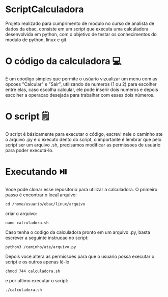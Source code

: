 # ScriptCalculadora
Projeto realizado para cumprimento de modulo no curso de analista de dados da ebac, consiste em um script que executa uma calculadora desenvolvida em python, com o objetivo de testar os conhecimentos do modulo de python, linux e git.

# O código da calculadora 💻
É um cóodigo simples que permite o usúario vizualizar um menu com as opcoes "Calcular" e "Sair", utilizando de numeros (1 ou 2) para escolher entre elas, caso escolha calcular, ele pode inserir dois numeros e depois escolher a operacao desejada para trabalhar com esses dois números.

# O script 🗒️
O script é básicamente para executar o código, escrevi nele o caminho ate o arquivo .py e o executo dento do script, o importante é lembrar que pelo script ser um arquivo .sh, precisamos modificar as permissoes de usuário para poder executá-lo.

# Executando ⏯️

Voce pode clonar esse repositorio para utilizar a calculadora. O primeiro passo é encontrar o local arquivo:
```
cd /home/usuario/ebac/linux/arquivo
```

criar o arquivo:
```
nano calculadora.sh
```
Caso tenha o codigo da calculadora pronto em um arquivo .py, basta escrever a seguinte instrucao no script:
```
python3 /caminho/ate/arquivo.py
```
Depois voce altera as permissoes para que o usuario possa executar o script e os outros apenas lê-lo
```
chmod 744 calculadora.sh
```
e por ultimo executar o script:
```
./calculadora.sh
```
